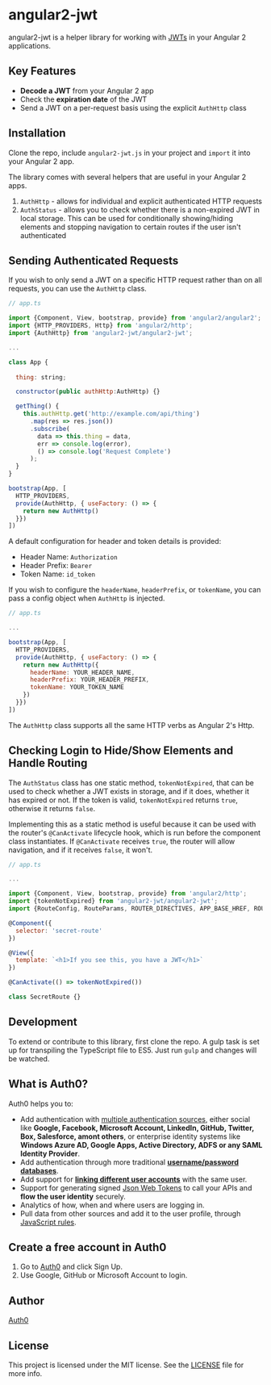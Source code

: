 # angular2-jwt

angular2-jwt is a helper library for working with [JWTs](http://jwt.io) in your Angular 2 applications.

## Key Features

* **Decode a JWT** from your Angular 2 app
* Check the **expiration date** of the JWT
* Send a JWT on a per-request basis using the explicit `AuthHttp` class

## Installation

Clone the repo, include `angular2-jwt.js` in your project and `import` it into your Angular 2 app.

The library comes with several helpers that are useful in your Angular 2 apps.

1. `AuthHttp` - allows for individual and explicit authenticated HTTP requests
2. `AuthStatus` - allows you to check whether there is a non-expired JWT in local storage. This can be used for conditionally showing/hiding elements and stopping navigation to certain routes if the user isn't authenticated

## Sending Authenticated Requests

If you wish to only send a JWT on a specific HTTP request rather than on all requests, you can use the `AuthHttp` class.

```js
// app.ts

import {Component, View, bootstrap, provide} from 'angular2/angular2';
import {HTTP_PROVIDERS, Http} from 'angular2/http';
import {AuthHttp} from 'angular2-jwt/angular2-jwt';

...

class App {
  
  thing: string;

  constructor(public authHttp:AuthHttp) {}

  getThing() {
    this.authHttp.get('http://example.com/api/thing')
      .map(res => res.json())
      .subscribe(
        data => this.thing = data,
        err => console.log(error),
        () => console.log('Request Complete')
      );
  }
}

bootstrap(App, [
  HTTP_PROVIDERS,
  provide(AuthHttp, { useFactory: () => {
    return new AuthHttp()
  }})
])
```

A default configuration for header and token details is provided:

* Header Name: `Authorization`
* Header Prefix: `Bearer`
* Token Name: `id_token`

If you wish to configure the `headerName`, `headerPrefix`, or `tokenName`, you can pass a config object when `AuthHttp` is injected.

```js
// app.ts

...

bootstrap(App, [
  HTTP_PROVIDERS,
  provide(AuthHttp, { useFactory: () => {
    return new AuthHttp({
      headerName: YOUR_HEADER_NAME,
      headerPrefix: YOUR_HEADER_PREFIX,
      tokenName: YOUR_TOKEN_NAME 
    })
  }})
])
```

The `AuthHttp` class supports all the same HTTP verbs as Angular 2's Http.

## Checking Login to Hide/Show Elements and Handle Routing

The `AuthStatus` class has one static method, `tokenNotExpired`, that can be used to check whether a JWT exists in storage, and if it does, whether it has expired or not. If the token is valid, `tokenNotExpired` returns `true`, otherwise it returns `false`. 

Implementing this as a static method is useful because it can be used with the router's `@CanActivate` lifecycle hook, which is run before the component class instantiates. If `@CanActivate` receives `true`, the router will allow navigation, and if it receives `false`, it won't.

```js
// app.ts

...

import {Component, View, bootstrap, provide} from 'angular2/http';
import {tokenNotExpired} from 'angular2-jwt/angular2-jwt';
import {RouteConfig, RouteParams, ROUTER_DIRECTIVES, APP_BASE_HREF, ROUTER_PROVIDERS, CanActivate} from 'angular2/router'

@Component({
  selector: 'secret-route'
})

@View({
  template: `<h1>If you see this, you have a JWT</h1>`
})

@CanActivate(() => tokenNotExpired())

class SecretRoute {}
```

## Development

To extend or contribute to this library, first clone the repo. A gulp task is set up for transpiling the TypeScript file to ES5. Just run `gulp` and changes will be watched.

## What is Auth0?

Auth0 helps you to:

* Add authentication with [multiple authentication sources](https://docs.auth0.com/identityproviders), either social like **Google, Facebook, Microsoft Account, LinkedIn, GitHub, Twitter, Box, Salesforce, amont others**, or enterprise identity systems like **Windows Azure AD, Google Apps, Active Directory, ADFS or any SAML Identity Provider**.
* Add authentication through more traditional **[username/password databases](https://docs.auth0.com/mysql-connection-tutorial)**.
* Add support for **[linking different user accounts](https://docs.auth0.com/link-accounts)** with the same user.
* Support for generating signed [Json Web Tokens](https://docs.auth0.com/jwt) to call your APIs and **flow the user identity** securely.
* Analytics of how, when and where users are logging in.
* Pull data from other sources and add it to the user profile, through [JavaScript rules](https://docs.auth0.com/rules).

## Create a free account in Auth0

1. Go to [Auth0](https://auth0.com) and click Sign Up.
2. Use Google, GitHub or Microsoft Account to login.

## Author

[Auth0](https://auth0.com)

## License

This project is licensed under the MIT license. See the [LICENSE](LICENSE.txt) file for more info.


